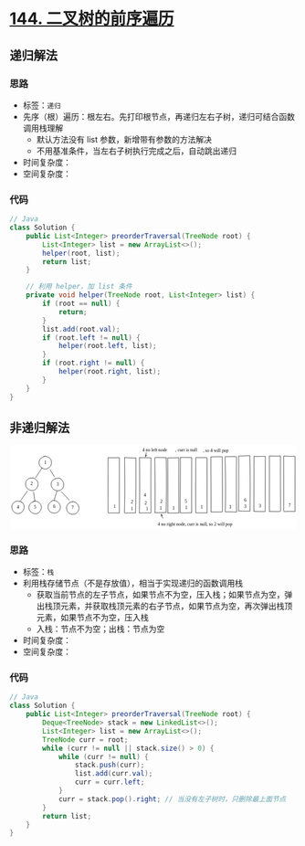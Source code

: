 # [144. 二叉树的前序遍历](https://leetcode-cn.com/problems/binary-tree-preorder-traversal/)

## 递归解法

### 思路

- 标签：`递归`
- 先序（根）遍历：根左右。先打印根节点，再递归左右子树，递归可结合函数调用栈理解
  - 默认方法没有 list 参数，新增带有参数的方法解决
  - 不用基准条件，当左右子树执行完成之后，自动跳出递归
- 时间复杂度：
- 空间复杂度：

### 代码

```Java
// Java
class Solution {
    public List<Integer> preorderTraversal(TreeNode root) {
        List<Integer> list = new ArrayList<>();
        helper(root, list);
        return list;
    }

    // 利用 helper，加 list 条件
    private void helper(TreeNode root, List<Integer> list) {
        if (root == null) {
            return;
        }
        list.add(root.val);
        if (root.left != null) {
            helper(root.left, list);
        }
        if (root.right != null) {
            helper(root.right, list);
        }
    }
}
```

## 非递归解法

<!--[image-20191215085413300](https://deppwang.oss-cn-beijing.aliyuncs.com/blog/2019-12-22-020725.jpg)-->



<svg version="1.1" xmlns="http://www.w3.org/2000/svg" viewBox="0 0 1282.3433498894026 375.3916139240506">
  <!-- svg-source:excalidraw -->
  <defs>
    <style>
      @font-face {
        font-family: "Virgil";
        src: url("https://excalidraw.com/FG_Virgil.woff2");
      }
      @font-face {
        font-family: "Cascadia";
        src: url("https://excalidraw.com/Cascadia.woff2");
      }
    </style>
  </defs>
  <rect x="0" y="0" width="1282.3433498894026" height="375.3916139240506" fill="#ffffff"></rect><g transform="translate(131.625 49.38750988924045) rotate(0 27.65234375 28.146484375)"><path d="M19.826495420055963 0.691490797404704 C25.305190678123154 -1.424215015394886, 33.19488509053586 0.3560074957937549, 38.597542605516225 2.548370152460926 C44.00020012049659 4.740732809128097, 49.53006533419688 8.770440744903581, 52.242440509938135 13.84566673740773 C54.95481568567939 18.920892729911877, 56.110849216701745 26.87874814129374, 54.871793659963785 32.99972610748582 C53.632738103225826 39.1207040736779, 49.49396865108818 46.592516985671566, 44.80810716951039 50.5715345345602 C40.122245687932605 54.550552083448835, 32.69118915833219 57.135630923160186, 26.75662477049706 56.87383140081764 C20.822060382661924 56.6120318784751, 13.654181580019062 53.21319232696511, 9.200720842499575 49.00073740050496 C4.7472601049800875 44.78828247404481, 0.8559247835843967 37.639650229826664, 0.035860345380136494 31.599101842056754 C-0.7842040928241237 25.558553454286844, 0.1458455395208178 17.936182868344922, 4.280334213274013 12.757447073885503 C8.41482288702721 7.578711279426086, 20.794570690468078 2.498076980888838, 24.842792387899312 0.5266870753002522 C28.891014085330546 -1.4447028302883334, 28.780316036683374 0.39826525918009226, 28.56966439786142 0.9291076403539904 M21.083570393248618 0.6533172866061427 C26.670724127230823 -0.8982687763276511, 34.77362469668704 1.7071196780716789, 40.05255357440093 4.25380200062315 C45.33148245211483 6.80048432317462, 50.444158456096346 10.440245212026717, 52.75714365953199 15.933411221914968 C55.070128862967636 21.42657723180322, 55.472530584486464 31.486581405916855, 53.9304647950148 37.21279805995266 C52.388399005543135 42.93901471398846, 48.15518658377488 46.893718779201095, 43.50474892270202 50.290711146129794 C38.854311261629164 53.687703513058494, 32.05161924722608 57.89017779038877, 26.027838828577657 57.59475226152486 C20.004058409929236 57.29932673266095, 11.897483263701389 53.1581220056324, 7.362066410811487 48.51815797294635 C2.8266495579215833 43.878193940260296, -1.0556252425861956 36.046380216217216, -1.1846622887617642 29.75496806540854 C-1.3136993349373327 23.463555914599862, 3.0120447068810994 15.34912430652868, 6.587844133758075 10.769685068094287 C10.163643560635052 6.190245829659893, 17.784616071208454 3.9148964832935205, 20.27013427250009 2.278332634802176 C22.755652473791727 0.6417687863108317, 21.259663692216918 0.9870666633589599, 21.5009533415079 0.9503019771462213" stroke="#000000" stroke-width="1" fill="none"></path></g><g transform="translate(71.078125 145.61993176424045) rotate(0 27.65234375 28.146484375)"><path d="M29.39523648482607 0.6180061990243004 C35.34339071346173 0.44547120645577465, 42.93207293163884 3.491327166331265, 47.293379641899534 7.322119425938006 C51.654686352160226 11.152911685544746, 55.03626069279043 17.551888760926367, 55.563076746390216 23.602759756664746 C56.089892799990004 29.653630752403124, 53.73738895721823 38.28332357280853, 50.45427596349825 43.62734540036827 C47.171162969778266 48.97136722792801, 41.29565495369893 53.97627724284572, 35.864398784070346 55.66689072202318 C30.43314261444176 57.35750420120065, 23.368391634577307 56.06782961887298, 17.86673894572673 53.771026275433044 C12.365086256876154 51.47422293199311, 5.6920381627291565 47.31117941787515, 2.8544826509668937 41.886070661383584 C0.016927139204630848 36.46096190489202, -0.658664469586902 27.376521675642447, 0.8414058751531535 21.220373736483644 C2.3414762198932086 15.064225797324841, 6.797791004028645 8.517724302044858, 11.854904719407227 4.949183026430756 C16.912018434785807 1.380641750816654, 27.41969432249556 0.5005525701361092, 31.18408816742464 -0.19087391720096747 C34.94848201235372 -0.8823004045380441, 34.50822652801076 0.21304691026430278, 34.44126778898171 0.8006241024082961 M20.55347881921376 1.6207028213788277 C25.590001475077344 -0.09064609019002101, 32.060489420984524 0.09504866237796872, 37.37235427233665 2.430851114151796 C42.68421912368878 4.7666535659256235, 49.36503000852483 10.178909093556205, 52.42466792732651 15.635517532021792 C55.48430584612819 21.09212597048738, 57.04319868313169 29.124687093897975, 55.730181785146726 35.17050174494532 C54.41716488716176 41.21631639599266, 49.47587577106881 48.26944997004533, 44.546566539416716 51.91040543830585 C39.617257307764625 55.55136090656637, 32.09681117276262 57.736125355916485, 26.154326395234197 57.01623455450846 C20.21184161770577 56.29634375310043, 13.164112530694641 52.092711760514334, 8.891657874246157 47.59106062985769 C4.619203217797673 43.08940949920104, 1.3716919602402928 36.046284108028104, 0.5195984565432923 30.006327770568593 C-0.33249504715370826 23.966371433109085, 0.547057523025289 16.21830580588463, 3.7790968520641535 11.351322605100645 C7.0111361811030175 6.4843394043166604, 16.99511410689687 2.540711558456726, 19.91183443077648 0.8044285658646864 C22.82855475465609 -0.9318544267273534, 20.946872293857535 0.19450637637384938, 21.2794187953418 0.9336246495484062" stroke="#000000" stroke-width="1" fill="none"></path></g><g transform="translate(186.2265625 146.79180676424045) rotate(0 27.65234375 28.146484375)"><path d="M15.470909994024817 4.075508544054237 C20.21897854202117 1.1169545725287677, 27.977574648195976 0.07359543113295786, 33.50448080968747 1.1508404028264785 C39.03138697117897 2.228085374519999, 44.95620667920007 5.8384409096177885, 48.6323469629738 10.538978374215361 C52.308487246747525 15.239515838812935, 55.55171311826383 23.10408813933735, 55.56132251232982 29.354065190411912 C55.570931906395806 35.604042241486475, 52.79745314019296 43.62745623283797, 48.69000332736972 48.038840680662744 C44.58255351454649 52.45022512848752, 36.76216287671513 55.15350658386154, 30.91662363539043 55.82237187736057 C25.071084394065732 56.49123717085959, 18.680792173255327 55.092850887377814, 13.616767879421529 52.05203244165688 C8.55274358558773 49.01121399593594, 2.586676421430503 43.37351157169443, 0.5324778723876342 37.57746120303495 C-1.5217206766552347 31.781410834375468, -1.4933944149112581 23.062058459810313, 1.2915765851643144 17.275730229699988 C4.0765475852398865 11.489401999589663, 14.069736918147914 5.5156809436564025, 17.24230387284107 2.859491822373002 C20.414870827534227 0.20330270108960136, 20.038189761429955 1.1555390239690382, 20.32697831332325 1.3385955019995848 M29.652053599729964 -1.4357347114385348 C35.515658234643794 -1.5925008473951952, 42.33771114760609 2.960132050158416, 46.55931617183161 7.530758718923202 C50.78092119605713 12.101385387687989, 54.226128645693464 19.892474714947788, 54.98168374508307 25.988025301150184 C55.73723884447267 32.08357588735258, 54.13506626398373 39.19377631228543, 51.09264676816923 44.10406223613759 C48.05022727235473 49.014348159989744, 42.3091404947949 53.72565872315003, 36.72716677019609 55.44974084426313 C31.14519304559728 57.17382296537623, 23.36280839006195 56.81474283376043, 17.600804420576374 54.448554962816175 C11.838800451090798 52.08236709187192, 5.158830439045614 46.850703864660545, 2.155142953282642 41.25261361859761 C-0.8485445324803305 35.65452337253467, -1.7184907769495947 26.80552980600429, -0.4213204940014599 20.860013486438525 C0.875849788946675 14.91449716687276, 5.061981344601906 8.857905054730582, 9.938164650971451 5.5795157012030145 C14.814347957340996 2.301126347675447, 25.759729186072303 1.8253550243174241, 28.835779344215812 1.1896773652731198 C31.91182950235932 0.5539997062288157, 28.130772183380476 1.3276046005785538, 28.394465599832515 1.7654497469371897" stroke="#000000" stroke-width="1" fill="none"></path></g><g transform="translate(10 248.83868176424045) rotate(0 27.65234375 28.146484375)"><path d="M39.291465527272194 3.634540450035818 C44.73655347363741 5.768915695264164, 50.7386778595196 10.233121939163178, 53.15487384761671 15.448677175239784 C55.57106983571383 20.66423241131639, 55.56424005126621 28.80137818467261, 53.78864145585487 34.92787186649545 C52.013042860443534 41.054365548318295, 47.254484936230796 48.736160092185266, 42.50128227514868 52.20763926617683 C37.74807961406657 55.67911844016839, 31.056504096979204 56.56176061644676, 25.269425489362177 55.756746910444825 C19.48234688174515 54.95173320444289, 11.847889630216825 51.5313323121442, 7.778810629446522 47.37755703016522 C3.7097316286762183 43.22378174818624, 1.4583679269629717 36.79547898299966, 0.8549514847403579 30.83409521857093 C0.25153504251774395 24.8727114541422, 0.9849590500354952 16.642294903168082, 4.158311976110838 11.609254443592832 C7.33166490218618 6.576213984017582, 13.5788812589259 2.022106384859841, 19.895069041192414 0.635852461119434 C26.21125682345893 -0.7504014626209727, 37.815748367044705 2.2119706996209008, 42.055438669709915 3.291730901150391 C46.295128972375124 4.371491102679881, 45.645973525172636 6.403666452287265, 45.33321085718367 7.114413670296376 M33.789845330545496 0.9625252478189701 C39.43415659905089 2.166255145639691, 47.29972962987803 6.161348533800313, 50.717974316716365 11.238190079432552 C54.1362190035547 16.31503162506479, 55.16670572903635 25.384195176860846, 54.299313451575514 31.42357452161241 C53.43192117411468 37.46295386636397, 49.582694834400144 43.31218570835939, 45.51362065195133 47.474466147941925 C41.44454646950251 51.63674658752446, 35.466229621218844 55.776040204463314, 29.884868356882606 56.39725715910764 C24.303507092546365 57.018474113751964, 16.972286034800824 54.96990271749924, 12.025453065933888 51.20176787580786 C7.0786200970669535 47.43363303411648, 1.9243253790725146 39.662071917643885, 0.2038705436809991 33.788448108959365 C-1.5165842917105163 27.914824300274848, -1.068637270836554 21.075904782283814, 1.7027240535847952 15.960025023700751 C4.474085378006144 10.844145265117689, 11.167772957101917 5.569730931925822, 16.832038490209094 3.093169557460989 C22.49630402331627 0.6166081829961563, 32.832869678379076 1.2931827087405694, 35.68831725222785 1.1006567769117552 C38.54376482607662 0.908130845082941, 34.38428006962079 1.6568909969662595, 33.96472393330173 1.9380139664881035" stroke="#000000" stroke-width="1" fill="none"></path></g><g transform="translate(86.1875 249.68243176424045) rotate(0 27.65234375 28.146484375)"><path d="M16.835026605139188 3.0311450068695436 C21.786770577976508 0.21922547402496706, 28.32975051923434 -0.9270398505112094, 33.790041448939576 0.4149279313310821 C39.25033237864481 1.7568957131733736, 45.87692571634469 6.028993386050535, 49.596772183370604 11.082951697923292 C53.31661865039652 16.136910009796047, 56.56957422161804 24.6178804552275, 56.10912025109508 30.738677802567622 C55.648666280572115 36.859475149907745, 51.25648592357919 43.440051346399166, 46.834048360232806 47.80773578196403 C42.41161079688642 52.17542021752889, 35.338551897130706 56.5302053165087, 29.57449487101679 56.94478441595679 C23.810437844902875 57.35936351540488, 17.060760874534605 53.99896123327891, 12.249706203549316 50.29521037865256 C7.438651532564028 46.59145952402621, 2.368519140964497 40.411090761428355, 0.7081668451050618 34.7222792881987 C-0.9521854507543732 29.033467814969047, -0.9608183332592901 21.657810128591244, 2.2875924283927063 16.16234153927465 C5.536003190044703 10.666872949958055, 16.03492323017565 4.440155205896319, 20.19863141501704 1.749467752299136 C24.36233959985843 -0.9412197012980479, 26.849111671746382 -0.3706117071720681, 27.269841537441046 0.018216817691545373 M22.237225895571 0.7328385357984111 C27.68668528503787 -0.6378994487744236, 34.671632289410276 -0.000980702917928511, 39.949837218702164 2.64102677958525 C45.22804214799405 5.283034262088428, 51.73519881575017 10.782892539135986, 53.90645547132233 16.58488343081748 C56.0777121268945 22.386874322498976, 54.94276787890888 31.420384058567784, 52.97737715213513 37.45297212967423 C51.011986425361385 43.485560200780675, 47.01290835935137 49.80470719829097, 42.11411111067986 52.78041185745616 C37.215313862008344 55.75611651662135, 29.682209748216994 56.50357240478952, 23.58459366010604 55.30720008466535 C17.486977571995087 54.11082776454117, 9.450996515721988 49.950413243209155, 5.528414582014136 45.602177936711115 C1.605832648306285 41.253942630213075, -0.15366900321418994 34.98546010056606, 0.049102057858934955 29.2177882456771 C0.2518731189320599 23.45011639078814, 3.0239983873187444 15.95246495268994, 6.7450409484528855 10.996146807377354 C10.466083509587026 6.0398286620647665, 19.703307951275082 1.3393655471776995, 22.375357424663783 -0.5201206261984268 C25.047406898052483 -2.379606799574553, 22.85902884047578 -0.6563423164915989, 22.77733778878509 -0.16077023287940406" stroke="#000000" stroke-width="1" fill="none"></path></g><g transform="translate(171.2421875 246.90899426424045) rotate(0 27.65234375 28.146484375)"><path d="M14.825203943908514 2.449404285358103 C19.548947584940834 -0.8663189705128302, 27.035948634684328 -1.621431719184173, 32.63548816214581 -0.10825791710936983 C38.23502768960729 1.4049158849654333, 44.612635731439994 6.765614366330026, 48.42244110867741 11.528447097806922 C52.23224648591483 16.291279829283816, 55.537247707784516 22.681963864378776, 55.49432042557031 28.468738471752005 C55.4513931433561 34.25551307912524, 51.996414047963306 41.59501796615528, 48.16487741539215 46.249094742046296 C44.33334078282099 50.90317151793731, 38.48873237544025 55.45195895541126, 32.505100630143374 56.3931991270981 C26.521468884846502 57.33443929878494, 17.57024445714216 55.16199487120983, 12.263086943610906 51.89653577216734 C6.955929430079654 48.63107667312485, 2.4093176996686845 42.630799585353515, 0.6621555489558588 36.80044453284317 C-1.0850066017569668 30.970089480332827, -0.897330339156619 22.481663519329086, 1.7801140393339523 16.914405457105268 C4.457558417824524 11.34714739488145, 14.228138023276488 5.6172349917429685, 16.726821819899286 3.3968961595002725 C19.22550561652208 1.176557327257576, 16.64124653908379 3.344645541791449, 16.772216819070735 3.592372463649088 M18.52414407077007 0.5828615468452867 C23.78730769663876 -1.5979574340094613, 31.08156135064522 0.06919159772099359, 36.366278586208786 2.1975310563665396 C41.650995821772355 4.3258705150120855, 47.118899687195494 8.16148251785565, 50.232447484151464 13.352898298718562 C53.345995281107434 18.544314079581476, 55.77662083661072 27.23704208198332, 55.04756536794463 33.346025741544025 C54.31850989927854 39.45500940110473, 50.55340583825238 46.39632406018548, 45.85811467215491 50.00680025608281 C41.16282350605744 53.617276451980146, 33.06319460197412 55.06558546396654, 26.875818371359806 55.00888291692801 C20.688442140745497 54.952180369889476, 13.057758392136556 53.24903535293432, 8.733857288469057 49.666584973851634 C4.409956184801557 46.08413459476895, 1.6717975320414968 39.458313168379426, 0.9324117493548059 33.5141806424319 C0.1930259666681149 27.57004811648438, 1.574413732445842 19.25562779235304, 4.297542592348911 14.001789818166484 C7.02067145225198 8.747951843979932, 15.109970944349238 4.12423525459091, 17.271184908773222 1.991152797312587 C19.432398873197208 -0.1419296599657356, 17.07401173128015 0.7688250514284007, 17.26482637889282 1.2032950744965483" stroke="#000000" stroke-width="1" fill="none"></path></g><g transform="translate(253.8125 252.72540051424045) rotate(0 27.65234375 28.146484375)"><path d="M23.881511208906826 -0.3830395077513664 C29.17920363547025 -1.528907316570141, 37.29713982756152 0.48031524737978115, 42.51031633264668 3.988778795461265 C47.72349283773184 7.497242343542748, 53.50108274818804 14.753814991419965, 55.160570239417765 20.667741780737536 C56.82005773064749 26.581668570055108, 55.13507012840431 33.87610441484675, 52.467241280025036 39.472339531366686 C49.79941243164576 45.06857464788662, 44.349379125111355 51.74145397791517, 39.153597149142115 54.245152479857154 C33.957815173172875 56.74885098179914, 26.987564921509012 56.226115460015045, 21.29254942420959 54.4945305430186 C15.597533926910167 52.76294562602215, 8.566438069215302 48.612040338742204, 4.983504165345586 43.85564297787849 C1.4005702614758708 39.09924561701477, -0.5245549953482609 31.68439916663312, -0.20505399900870103 25.956146377836305 C0.11444699733085884 20.22789358903949, 2.4527000560646464 13.896010421474669, 6.900510143382945 9.48612624509759 C11.348320230701244 5.0762420687205125, 23.00582277358143 0.8901215688515496, 26.481806524901092 -0.5031586804261643 C29.957790276220756 -1.8964389297038782, 27.901669912616637 0.6789182148888315, 27.75641265130093 1.1264447494313075 M14.380890066070778 2.0224547050283874 C19.367676026577723 -1.101327445562203, 28.91764127557588 -2.2335087807671696, 34.710135591188106 -0.6180693167332478 C40.50262990680033 0.9973701473006737, 45.683398713991444 6.5203059830320145, 49.135855959744134 11.715091489231916 C52.588313205496824 16.90987699543182, 55.64428930838123 24.671975632208373, 55.424879065704246 30.550643720466162 C55.20546882302726 36.42931180872395, 52.1656217380291 42.898071767128286, 47.81939450368224 46.98710001877866 C43.47316726933538 51.07612827042904, 35.26620120099247 54.238308490627546, 29.347515659623085 55.084813230368425 C23.428830118253696 55.931317970109305, 16.914107201234618 55.16039739214956, 12.30728125546592 52.066128457223954 C7.700455309697223 48.971859522298345, 3.358143937680918 42.574366910254334, 1.7065599850109052 36.51919962081477 C0.054976032340892544 30.464032331375204, 0.05067398419131619 21.54675698870791, 2.397777539445844 15.735124720586569 C4.7448810947003714 9.92349245246523, 13.736230871306125 3.8454271663107042, 15.789181316538071 1.6494060120867253 C17.84213176177002 -0.5466151421372536, 14.519213006839802 1.7650727424690946, 14.715480210837526 2.5589977952426963" stroke="#000000" stroke-width="1" fill="none"></path></g><g transform="translate(157.27734375 65.03399426424045) rotate(0 2 12.5)"><text x="2" y="18" font-family="Virgil" font-size="20px" fill="#000000" text-anchor="middle" style="white-space: pre;" direction="ltr">1</text></g><g transform="translate(90.94140625 160.11407238924045) rotate(0 7.5 12.5)"><text x="7.5" y="18" font-family="Virgil" font-size="20px" fill="#000000" text-anchor="middle" style="white-space: pre;" direction="ltr">2</text></g><g transform="translate(207.11328125 162.67266613924045) rotate(0 7 12.5)"><text x="7" y="18" font-family="Virgil" font-size="20px" fill="#000000" text-anchor="middle" style="white-space: pre;" direction="ltr">3</text></g><g transform="translate(31.65234375 264.48516613924045) rotate(0 6 12.5)"><text x="6" y="18" font-family="Virgil" font-size="20px" fill="#000000" text-anchor="middle" style="white-space: pre;" direction="ltr">4</text></g><g transform="translate(106.83984375 265.32891613924045) rotate(0 7 12.5)"><text x="7" y="18" font-family="Virgil" font-size="20px" fill="#000000" text-anchor="middle" style="white-space: pre;" direction="ltr">5</text></g><g transform="translate(193.89453125 262.55547863924045) rotate(0 5 12.5)"><text x="5" y="18" font-family="Virgil" font-size="20px" fill="#000000" text-anchor="middle" style="white-space: pre;" direction="ltr">6</text></g><g transform="translate(276.84765625 266.31719738924045) rotate(0 4 12.5)"><text x="4" y="18" font-family="Virgil" font-size="20px" fill="#000000" text-anchor="middle" style="white-space: pre;" direction="ltr">7</text></g><g><g transform="translate(146.015625 100.66485363924045) rotate(0 -15.65315196197946 22.241715910816566)"><path d="M-0.8817307032644748 -0.42277727946639054 C-6.43687223965923 6.893765242646138, -27.186089932670196 37.221089243640506, -32.162525872141124 44.835500875860454 M0.8562219481822102 -1.6903392965253443 C-4.408849168006952 5.715456969772156, -24.479700938149666 38.12424374414918, -29.808651324892416 46.17377111815848" stroke="#000000" stroke-width="1" fill="none"></path></g></g><g><g transform="translate(181.0625 108.61016613924045) rotate(0 9.159394510569996 17.089005320454007)"><path d="M-0.19250569716095933 0.3574923433363437 C3.062207909673452 6.003242222219705, 16.59511098489165 27.8285235799849, 20.071498938649892 33.116673818975684 M-1.7527099175099283 -0.5004281217511743 C1.3413300909753887 5.420055847996846, 15.687040617382152 29.113813528949393, 19.39272869906388 34.678438762659205" stroke="#000000" stroke-width="1" fill="none"></path></g></g><g><g transform="translate(79.84375 203.62579113924045) rotate(0 -15.190113657084282 21.55932761051693)"><path d="M0.561330433934927 -0.018623527139425278 C-4.509245621909698 7.219037921975056, -24.994979377339284 35.622742080440126, -30.53096604719758 42.62465447559953 M-0.603109817588702 -1.0740048242267222 C-5.732724435313916 6.443236086998756, -25.985786638145022 36.84545572651861, -30.941557748103513 44.19266004526057" stroke="#000000" stroke-width="1" fill="none"></path></g></g><g><g transform="translate(107.3203125 207.79375988924045) rotate(0 2.4029071130184434 21.952455638390973)"><path d="M0.1549413643777371 0.774599877744913 C1.1717740101118883 7.964309819291035, 5.376927960167328 36.794903778781496, 6.028667374700308 43.76925040856004 M-1.2228531486634164 0.13566086822189383 C-0.2605269183559963 6.946191746030624, 4.374584942177559 34.85508239461419, 5.663738689040765 42.13666493677534" stroke="#000000" stroke-width="1" fill="none"></path></g></g><g><g transform="translate(210.87109375 203.94219738924045) rotate(0 -6.66742193326354 21.183108192258487)"><path d="M0.7414417661726473 -1.0645050801336764 C-1.478573227177064 6.100084269295136, -11.735438577582439 34.986088184763986, -14.076285632699728 42.266223951429126 M-0.3284400359261781 0.9910258074570448 C-2.0937224708466475 8.360943094786878, -9.458854106015837 36.30511517623749, -11.74481074099429 43.4307214646507" stroke="#000000" stroke-width="1" fill="none"></path></g></g><g><g transform="translate(229.7421875 207.70391613924045) rotate(0 18.560144867780593 18.368997492576028)"><path d="M0.9816028319299221 -0.24969991073012354 C7.13955511674285 6.057618419080972, 31.008057709783312 30.516599575430153, 37.08248414620757 36.94769033566117 M0.037805589353665736 -1.426396309202537 C5.985309972381219 5.110254938835277, 29.79691132596694 31.859506375128404, 35.89063348433934 38.16439129435457" stroke="#000000" stroke-width="1" fill="none"></path></g></g><g transform="translate(761.1650574786879 55.430193062193155) rotate(0 24.974609375 123.1953125)"><path d="M-1.7216312624514103 -0.8626697920262814 C15.705109485549475 -1.5353269632960291, 35.87821482705622 -0.37746823393354134, 49.548877861350775 -0.855035986751318 M0.38472344167530537 0.9852531086653471 C10.53594445165145 -1.2542710840472866, 22.08073731526529 0.08097363116648915, 50.86133201606572 0.619466258212924 M50.54458844185475 -1.0137164294991041 C49.97942223776304 80.32350650451932, 49.99275245968931 159.04759837231518, 51.525424913963654 246.1753388396348 M50.69379735468795 -0.0293151703248975 C50.45920036979962 67.72639349336261, 51.051769476579466 136.58006784479912, 49.22062081704678 246.1771458151741 M50.55462982878089 246.1888088323176 C35.1515077405762 244.87582317028276, 23.354857667752366 247.74842646751634, -1.3016386963427067 246.98911384120584 M50.931821243837476 245.59560502879322 C30.422490162468602 245.84988073328546, 11.800505348799923 246.44353685596994, 0.4613816309720278 245.7433336507529 M-1.5545399625470038 246.04418459358502 C0.0726507846901576 156.07973072255336, 1.330381137201761 67.7208385298747, 0.8779282472651807 -1.1684498374607 M0.6373646052127576 247.14880968752476 C-1.1130134508026717 192.38156983361216, -0.5911816336231204 138.49086701946499, 0.45266994728142573 -0.4010969907982343" stroke="#000000" stroke-width="1" fill="none"></path></g><g transform="translate(439.1209741709183 56.33577200658732) rotate(0 24.974609375 123.1953125)"><path d="M0.788119699805975 -0.67397066578269 C13.784734349659267 0.16404370623793513, 30.15332394458092 1.556601684868001, 50.223244454711676 -0.5052078627049923 M0.8816780615597963 -0.5182904470711946 C17.361921912668187 -0.5906508248046884, 36.17195587913302 -0.8654620330528269, 49.189156310632825 -0.9740106929093599 M51.15265471984169 -1.2022027215588869 C49.486252360523686 63.5813890097902, 47.36401059775859 126.15463892982015, 49.515464594395084 246.7342840701584 M49.648429355609274 0.36951867766708946 C51.81068818926617 86.75965078707848, 51.904498367130294 173.85434870737922, 50.56888991253195 246.97944832995 M50.464229729026556 246.4855935908854 C31.976559425603043 245.21174127169266, 12.166283989122888 244.49311608381882, 1.8636412881314754 246.21924439445138 M49.367218093946576 246.63695664517581 C37.420512614488686 245.4228676577079, 22.762215414449745 245.34091609911798, -0.6635871957987547 246.37309659831226 M-0.4028374826782184 245.18040996471984 C-0.8885413391937866 174.7027933828694, -1.0708660480474301 104.94170998930463, -0.3528078395057196 -1.5300214055909582 M0.24219534485799848 245.89880661544478 C-0.4264887240597098 194.22576501830224, 0.028093869594281617 141.47089729600393, -0.26475237030772797 -0.8149166368375456" stroke="#000000" stroke-width="1" fill="none"></path></g><g transform="translate(648.3931462517751 54.87902229720993) rotate(0 24.974609375 123.1953125)"><path d="M0.10783925279974937 1.5085718967020512 C13.57557591889854 -0.5341818855641032, 27.71435979569069 1.571945734179244, 51.946810748428106 1.7633561231195927 M0.6517709065228701 -0.3665712345391512 C11.635882893953386 -0.9281772766522045, 24.321733238927848 -0.9233597312382336, 50.02679600007832 0.7314385306090117 M49.32849991820394 1.4887404223533673 C51.36527046146154 56.257355311167565, 52.649257807987865 113.06525084914693, 48.59734083972336 245.78904621121853 M50.379514883438816 0.5547746251333623 C51.397959761509654 85.57340597739552, 51.30807767874854 170.51663202540496, 49.90375421339299 246.60246191830805 M48.56930389627814 244.52072099223733 C36.59091406710577 245.93171700636702, 18.792116370501752 246.72207161585646, -1.5058557726442814 245.22662368789315 M49.169316248968244 245.71699769608676 C33.07045860620783 246.07755918599003, 17.40539498505386 246.4048750529372, -0.24926446191966534 246.14578367583454 M-0.442947692781836 247.18410837799425 C-0.0317325400085578 189.06689512040336, -1.1062552816514792 134.7204240759379, -1.2763919945103746 0.48439068971599697 M-0.07389210840133326 246.5555210592427 C1.0373597510532746 186.3888950813629, 1.9439159987014687 127.52896016303882, -0.6870508863647253 -0.31695234915561354" stroke="#000000" stroke-width="1" fill="none"></path></g><g transform="translate(1222.3941311394026 49.06558315573045) rotate(0 24.974609375 123.1953125)"><path d="M0.27402570471167564 -0.5052078627049923 C16.38576522090807 1.224159818695989, 32.54660370561032 1.3865961847772268, 48.91263785585761 -0.7963411472737789 M-0.7600624393671751 -0.9740106929093599 C14.056274034715171 -0.7860936796808529, 29.130440174935213 0.9145379984235478, 49.21852977760136 0.912613345310092 M49.515464594395084 0.34365907015839575 C50.0347554363439 93.8509561595297, 47.83264433514585 184.62461679602075, 50.688256105334176 247.06359691114938 M50.56888991253195 0.588823329950017 C51.53921716230157 77.75516581316315, 50.963963545923725 154.62723508360645, 49.98828171069114 246.48475699720544 M51.812860038131475 246.21924439445138 C37.12651656839662 246.54259778231463, 24.22437948904262 244.75962246626696, 0.49266329035162926 247.74031356349587 M49.285631554201245 246.37309659831226 C37.806349379262976 246.36394088966807, 25.641171284524898 245.80931210024318, -0.7355587910860777 246.23222048394382 M-0.3528078395057196 244.86060359440904 C-0.8816397868145183 180.87621231344917, -0.7307012001762518 116.01175826871581, -0.9836367691104205 -1.0569494041106493 M-0.26475237030772797 245.57570836316245 C0.8238671050561887 160.6803974011275, -0.5049876586490027 75.62929399982356, 0.03982994688014939 -0.7245825608089262" stroke="#000000" stroke-width="1" fill="none"></path></g><g transform="translate(1089.5816311394017 49.44781104688701) rotate(0 24.974609375 123.1953125)"><path d="M1.1112593673169613 1.6009197570383549 C20.749957006851766 1.8895298133619507, 36.46814912270493 -0.6701674570314208, 49.765698697417974 1.3035418130457401 M-0.47015742771327496 -0.969193147495389 C13.23134819693296 1.2179492622586987, 25.57685292131064 1.399124076959779, 50.7080102134496 -0.377267824485898 M50.79945194092141 1.2378583671286014 C48.062976052244146 95.61012252332384, 50.15389131785496 193.09637453535996, 50.16894624191112 247.25121726687763 M50.479007829770836 0.5474667305139399 C51.43056586370024 90.7449909856557, 51.515093360998385 181.16044013190074, 49.475668928247536 245.8230314494849 M49.23600831255317 247.00959900394082 C38.128609568617684 245.18382205111288, 29.81237522287556 247.6975119267156, -1.1833514906466007 244.8308199979365 M49.83574088104069 246.70041246525943 C38.07990441899383 246.13702837613215, 25.973560220740907 246.22346518424143, -0.34439454786479473 246.12140501849353 M-1.427330581148641 246.30784102394927 C-0.8417492741068049 161.07508095940682, -0.5489940487068508 73.73380613527097, 0.7549037998432433 -0.1477842168026665 M0.6418038773404661 245.9025867266379 C-0.03472586646120002 167.21770950513863, 0.6921549667836747 87.95411614777956, -0.5328754826756575 0.19109798833668035" stroke="#000000" stroke-width="1" fill="none"></path></g><g transform="translate(1021.6367969557284 47.70992839382569) rotate(0 24.974609375 123.1953125)"><path d="M1.9975919984281063 1.7633561231195927 C12.68644782843403 -1.1961646030013071, 27.262537392570813 0.9037183573182119, 49.2160762809217 -1.5201248787343502 M0.0775772500783205 0.7314385306090117 C9.388969336104493 1.396717750662574, 20.99810808045586 0.10683658086658399, 50.85406299121678 -0.2636322248727083 M48.59734083972336 -0.6015787887814561 C51.735703541868524 79.73659848895058, 51.21639367844547 158.98784542248, 51.058768000266724 247.62996732506392 M49.90375421339299 0.21183691830805643 C51.29363233552025 91.6470734074926, 50.781019553076646 182.53828927005924, 49.18008038466837 247.15718735184663 M48.44336297735572 245.22662368789315 C35.885132783154404 247.8948999031129, 19.65236874495895 244.9854063375535, -1.3472546078264713 245.0634506084025 M49.699954288080335 246.14578367583454 C34.316447330937805 246.38695690262634, 19.810398946182975 246.27614143717605, 0.48227270133793354 246.17619128338993 M-1.2763919945103746 246.875015689716 C0.774767600743714 194.32920198985505, 2.513308169697378 144.2338935711287, 0.3297921184854133 -0.5295047406154559 M-0.6870508863647253 246.07367265084437 C-1.5415146377732583 196.15629352673102, -2.114220067329065 147.56222516341657, -0.7072964876027179 -0.28404348329495055" stroke="#000000" stroke-width="1" fill="none"></path></g><g transform="translate(961.7276770577698 51.53815968634285) rotate(0 24.974609375 123.1953125)"><path d="M-1.0365808941423893 -0.7963411472737789 C18.799480129693258 0.8631505094064778, 37.232857895472264 -1.9605161823736126, 48.00119736418128 -0.9403148554265499 M-0.7306889723986387 0.912613345310092 C10.902513034924779 -0.742615656161579, 21.19228738416714 -0.6289800565483893, 50.158091919496655 0.5167647730559111 M50.688256105334176 0.6729719111493839 C48.503496025727344 93.31522931080369, 49.393317784082946 186.14861641291603, 51.126865409900034 247.45020315954167 M49.98828171069114 0.09413199720542867 C49.36364857234818 89.74668292731619, 49.06806002876902 181.39511530750923, 49.87872561331812 246.09726367892787 M50.44188204035163 247.74031356349587 C32.23523823818323 244.54011521711791, 15.540706099833187 244.77274582758392, -0.03505680337548256 246.16366926208138 M49.21365995891392 246.23222048394382 C33.07269439031006 245.99910868989573, 17.367231827687647 246.05389495479213, -0.9299344848841429 245.52310515753925 M-0.9836367691104205 245.33367559588936 C2.3273589062052817 173.56537813366276, 1.902247224847452 100.5061949603154, -1.6298332736750911 1.2836077546809321 M0.03982994688014939 245.66604243919107 C1.159953490306429 187.2816921973717, 0.9855324853793688 127.50651993477513, -0.7763113680570529 0.03159241800078628" stroke="#000000" stroke-width="1" fill="none"></path></g><g transform="translate(898.0165801189939 52.054422441444785) rotate(0 24.974609375 123.1953125)"><path d="M-0.18352005258202553 1.3035418130457401 C18.655536192314322 -1.3212417879103304, 36.82933593696653 -0.7414317646025301, 48.01083245500922 0.155154500156641 M0.7587914634495974 -0.377267824485898 C19.54308818297359 -0.719475461063339, 37.48536105301028 0.060921536865280346, 50.70157893188298 -0.8216603267937899 M50.16894624191112 0.8605922668776339 C51.9692273796624 66.14763451048886, 52.03732478929571 130.87616253039158, 51.04415221102788 246.299695926786 M49.475668928247536 -0.5675935505151195 C49.276327857658785 81.02844370205737, 49.97497308630853 160.2304013793494, 50.203818265053954 245.7712287943185 M48.7658672593534 244.8308199979365 C36.52424632535913 245.40053005491464, 25.758726312995712 246.50074870859353, 0.6195749305188656 245.89209607616067 M49.604824202135205 246.12140501849353 C36.66968911231597 246.09706946515516, 21.495679587071933 245.44398333930448, -0.05031542293727398 245.61484439484775 M0.7549037998432433 246.24284078319732 C1.5415865100558992 164.68997850370758, -0.41803888210460527 85.33194924332702, -0.9760765467241767 -1.3741017727294507 M-0.5328754826756575 246.58172298833668 C-0.8054337426578859 181.68238341892575, -0.8744486231122209 117.57382122244216, -0.1956876715457578 -0.3710732227751174" stroke="#000000" stroke-width="1" fill="none"></path></g><g transform="translate(830.278378588381 56.008716659131835) rotate(0 24.974609375 123.1953125)"><path d="M-0.7331424690783024 -1.5201248787343502 C11.047913330941084 -1.2658693312745162, 24.05348313852883 -0.17039997569132537, 51.41209581121802 -1.4613779447972775 M0.9048442412167788 -0.2636322248727083 C19.752071156402963 0.7052071039817384, 39.83875615569559 -0.6332179958679626, 49.583584086969495 0.4491808544844389 M51.058768000266724 1.239342325063908 C51.39755938020836 85.05480300104242, 51.3148461813362 167.8995206097875, 50.37289258661611 246.46875092138228 M49.18008038466837 0.7665623518466226 C48.711943247815846 76.4431586567013, 49.03703589955168 152.85364374986534, 49.470435848460085 246.59326975407663 M48.60196414217353 245.0634506084025 C31.55860185650308 245.77411405580432, 13.857673500275993 245.5025408698836, -0.4896826483309269 244.91950741782784 M50.43149145133793 246.17619128338993 C34.82573682246366 245.3886318800579, 21.51180844175833 245.4803711173664, 0.29440869577229023 245.79277862422168 M0.3297921184854133 245.86112025938453 C-2.5598393689663492 189.58530700859475, -1.9060826420154346 128.8386717350982, -0.6339046983112271 0.07965989376029878 M-0.7072964876027179 246.10658151670506 C0.5366438641792665 194.20688696092168, 1.1172675606905615 141.58889086306664, 0.30787690980737276 -0.47050620080965805" stroke="#000000" stroke-width="1" fill="none"></path></g><g transform="translate(579.8091916454082 56.04423820556701) rotate(0 24.974609375 123.1953125)"><path d="M-1.9480213858187199 -0.9403148554265499 C16.30192408848889 0.5347997506327374, 37.94349782817736 -1.0817326943211811, 51.774445440620184 1.5175829268991947 M0.20887316949665546 0.5167647730559111 C13.852702497624705 -0.6899780900966288, 25.83504996845295 0.5808630911816, 50.35824556834996 0.13354857079684734 M51.126865409900034 1.0595781595416716 C52.411064877235376 86.71398948615015, 51.73980525282361 173.68796304011062, 50.13748274441086 245.4435253564951 M49.87872561331812 -0.2933613210721229 C48.30873343959856 56.29788713155291, 47.57535102300469 114.03721142854543, 50.50437947008214 245.90388288524423 M49.91416194662452 246.16366926208138 C39.4795801182896 245.56063945613417, 27.281108977210533 244.58805079780134, -0.31680903211236 245.7018359042704 M49.01928426511586 245.52310515753925 C36.258870476876474 245.50773642866443, 22.963561745399783 245.68567065803836, -0.6424051951617002 246.8494493495673 M-1.6298332736750911 247.67423275468093 C-1.3823649776926519 173.3124665143757, -1.0401931292797024 103.06217146797064, -1.4491651216178525 -1.065750965351315 M-0.7763113680570529 246.4222174180008 C1.5470245648616265 166.3788188203173, 2.050589146214757 86.63865288537515, -0.08068593300377995 -0.36506903796219536" stroke="#000000" stroke-width="1" fill="none"></path></g><g transform="translate(512.4279735331634 56.029729276995624) rotate(0 24.974609375 123.1953125)"><path d="M-1.938386294990778 0.155154500156641 C12.65119018145706 -1.2265379827594005, 24.20185293109826 1.7524228889370717, 49.194683101028204 1.8096884824335575 M0.7523601818829775 -0.8216603267937899 C13.302308594997886 0.19106088756780082, 27.74491333440674 -0.12457139611979073, 50.472279684618115 0.6743749510496855 M51.04415221102788 -0.09092907321400807 C51.82369806942577 92.55498585936597, 51.58828822722052 184.00662023246247, 48.81403164896976 244.85234826933674 M50.203818265053954 -0.619396205681497 C49.296747368407495 97.07901934200258, 50.33069099002955 193.26600706109616, 49.30763187466159 245.83646542686287 M50.568793680518866 245.89209607616067 C37.789336676934184 244.86282610882853, 26.292010868417854 245.6451545952711, -0.5384399630129337 247.35517040267587 M49.898903327062726 245.61484439484775 C36.3299414826055 245.3594592404113, 21.479441628504716 246.4161299657569, -0.08982203714549541 246.59106994979084 M-0.9760765467241767 245.01652322727054 C1.3739734964217816 180.482653531267, 0.5587130731151562 113.34961130966214, 0.3821959766733607 -1.4145929752054358 M-0.1956876715457578 246.01955177722488 C2.2206353415091957 180.51027249376517, 1.832072498698043 115.20586335118747, 0.563044614366716 0.012369808251172572" stroke="#000000" stroke-width="1" fill="none"></path></g><g transform="translate(540.810546875 272.03985363924045) rotate(0 2 12.5)"><text x="0" y="18" font-family="Virgil" font-size="20px" fill="#000000" text-anchor="start" style="white-space: pre;" direction="ltr">1</text></g><g transform="translate(463.24545599489795 260.994094710669) rotate(0 2 12.5)"><text x="0" y="18" font-family="Virgil" font-size="20px" fill="#000000" text-anchor="start" style="white-space: pre;" direction="ltr">1</text></g><g transform="translate(540.7964764030612 240.58593144536286) rotate(0 7.5 12.5)"><text x="0" y="18" font-family="Virgil" font-size="20px" fill="#000000" text-anchor="start" style="white-space: pre;" direction="ltr">2</text></g><g transform="translate(608.1434151785714 271.1981763433221) rotate(0 2 12.5)"><text x="0" y="18" font-family="Virgil" font-size="20px" fill="#000000" text-anchor="start" style="white-space: pre;" direction="ltr">1</text></g><g transform="translate(602.0209661989795 246.70838042495473) rotate(0 7.5 12.5)"><text x="0" y="18" font-family="Virgil" font-size="20px" fill="#000000" text-anchor="start" style="white-space: pre;" direction="ltr">2</text></g><g transform="translate(598.2996651785714 211.5926278739343) rotate(0 6 12.5)"><text x="0" y="18" font-family="Virgil" font-size="20px" fill="#000000" text-anchor="start" style="white-space: pre;" direction="ltr">4</text></g><g transform="translate(783.3091104123612 266.3092587509686) rotate(0 2 12.5)"><text x="0" y="18" font-family="Virgil" font-size="20px" fill="#000000" text-anchor="start" style="white-space: pre;" direction="ltr">1</text></g><g transform="translate(780.9716168706407 239.37116943296297) rotate(0 7 12.5)"><text x="0" y="18" font-family="Virgil" font-size="20px" fill="#000000" text-anchor="start" style="white-space: pre;" direction="ltr">5</text></g><g transform="translate(851.9668215981008 265.1062104430379) rotate(0 2 12.5)"><text x="0" y="18" font-family="Virgil" font-size="20px" fill="#000000" text-anchor="start" style="white-space: pre;" direction="ltr">1</text></g><g transform="translate(978.2119429061179 264.5747626582278) rotate(0 7 12.5)"><text x="0" y="18" font-family="Virgil" font-size="20px" fill="#000000" text-anchor="start" style="white-space: pre;" direction="ltr">3</text></g><g transform="translate(1045.6377076740507 261.3087420886074) rotate(0 7 12.5)"><text x="0" y="18" font-family="Virgil" font-size="20px" fill="#000000" text-anchor="start" style="white-space: pre;" direction="ltr">3</text></g><g transform="translate(1045.6377076740507 234.72646360759478) rotate(0 5 12.5)"><text x="0" y="18" font-family="Virgil" font-size="20px" fill="#000000" text-anchor="start" style="white-space: pre;" direction="ltr">6</text></g><g transform="translate(1111.4604924841767 260.0429193037973) rotate(0 7 12.5)"><text x="0" y="18" font-family="Virgil" font-size="20px" fill="#000000" text-anchor="start" style="white-space: pre;" direction="ltr">3</text></g><g transform="translate(1243.82454839135 257.10983649789017) rotate(0 4 12.5)"><text x="0" y="18" font-family="Virgil" font-size="20px" fill="#000000" text-anchor="start" style="white-space: pre;" direction="ltr">7</text></g><g transform="translate(669.3768295094944 269.27946993670884) rotate(0 2 12.5)"><text x="0" y="18" font-family="Virgil" font-size="20px" fill="#000000" text-anchor="start" style="white-space: pre;" direction="ltr">1</text></g><g transform="translate(671.9084750791146 240.1655458860759) rotate(0 7.5 12.5)"><text x="0" y="18" font-family="Virgil" font-size="20px" fill="#000000" text-anchor="start" style="white-space: pre;" direction="ltr">2</text></g><g transform="translate(591.9187598892403 10) rotate(0 70.50000000000006 12.5)"><text x="0" y="18" font-family="Virgil" font-size="20px" fill="#000000" text-anchor="start" style="white-space: pre;" direction="ltr">4 no left node</text></g><g transform="translate(739.1551127373418 11.184071729957793) rotate(0 59.5 12.5)"><text x="0" y="18" font-family="Virgil" font-size="20px" fill="#000000" text-anchor="start" style="white-space: pre;" direction="ltr">, curr is null</text></g><g transform="translate(705.0424495648733 56.1883900316455) rotate(0 24.974609375 123.1953125)"><path d="M-1.1339263580739498 0.240769412368536 C10.717585160191085 1.6538931996883912, 26.61454116698151 0.539729920155005, 49.713532123714685 -0.8291374184191227 M0.45601494424045086 0.29737343080341816 C17.26503583081867 -0.8846251378705347, 34.34268579149357 0.9610259522745764, 50.21136189810932 -0.08809761516749859 M50.64346131329398 0.3080445639194941 C47.56322755790307 60.550115861641714, 48.21069835201383 120.60974388686083, 49.56751502331714 245.2418138667095 M49.3406426296262 0.25738762409966504 C50.477398212145424 57.381665572872464, 49.84616460685872 116.0497822781889, 49.795642010302736 246.81058059837588 M48.233371052891016 244.70643785223365 C33.97484072295119 245.13122750832736, 20.40555370966176 247.60126985623538, -0.9763527773320675 244.8657104037702 M50.69416303746402 245.59632517583668 C38.19590125311297 247.1804772748876, 26.314291003796097 247.08992154740577, -0.637438403442502 246.6014524269849 M1.1969471414014323 247.86382543853816 C0.7248432887110863 152.84247548257738, 0.5712733539813484 55.42198566654486, -0.10338394432540925 1.394468193170212 M-0.6606065373895468 245.81587713168943 C-0.04404772262025136 174.95709754984753, 0.726689010216678 102.31751352781846, 0.08307542203776044 0.5370793222340096" stroke="#000000" stroke-width="1" fill="none"></path></g><g transform="translate(726.0261328225927 270.5888376711442) rotate(0 2 12.5)"><text x="0" y="18" font-family="Virgil" font-size="20px" fill="#000000" text-anchor="start" style="white-space: pre;" direction="ltr">1</text></g><g><g transform="translate(608.4786227584387 31.827795358649723) rotate(0 -0.2702334214416169 9.822782581392786)"><path d="M-0.46943819895386696 0.5486982978880406 C-0.4869033740071245 3.617322965466144, -0.8221336087126475 15.439022148664604, -0.9805465071545769 18.42009112166263 M1.4849680172558872 -0.20883904105983686 C1.3699696743039746 3.046237990545767, -1.3590859331570755 16.543368891676455, -2.025434860139139 19.854404203845412" stroke="#000000" stroke-width="1" fill="none"></path></g><g transform="translate(608.4786227584387 31.827795358649723) rotate(0 -0.2702334214416169 9.822782581392786)"><path d="M-3.0162429398658706 10.502792724724268 C-3.272451450584093 12.2577042076422, -2.9391432351611546 14.565104933050335, -2.0015617290160304 20.68348138951647 M-3.5379533673134897 10.20570491982051 C-2.722201617375304 12.948222151599666, -2.599090670759525 14.70469009272342, -1.9686118512634645 19.905390722995705" stroke="#000000" stroke-width="1" fill="none"></path></g><g transform="translate(608.4786227584387 31.827795358649723) rotate(0 -0.2702334214416169 9.822782581392786)"><path d="M3.234271341292364 11.746436642234348 C1.5589822464915746 13.194563694103499, 0.4732963433795111 15.219631906518538, -2.0015617290160304 20.68348138951647 M2.7125609138447446 11.449348837330591 C2.1001430562537795 13.876366365344804, 0.7942902267914543 15.348518164064279, -1.9686118512634645 19.905390722995705" stroke="#000000" stroke-width="1" fill="none"></path></g></g><g transform="translate(660.4444059862869 340.3916139240506) rotate(0 205.5 12.5)"><text x="0" y="18" font-family="Virgil" font-size="20px" fill="#000000" text-anchor="start" style="white-space: pre;" direction="ltr">4 no right node, curr is null, so 2 will pop</text></g><g><g transform="translate(684.1967794040083 325.5156909282699) rotate(0 -4.176858544381503 -8.448716722637528)"><path d="M0.15813068524003038 1.1263072215020655 C-1.2668138369697772 -1.5206979969917278, -6.4156018926592875 -13.26882870086955, -7.971144101636673 -16.396771877127016 M-1.2179894343484192 0.6720145674515514 C-2.7836857120938294 -2.252982110113878, -7.020584718074496 -15.164794318420086, -8.51184777400289 -18.02374066677714" stroke="#000000" stroke-width="1" fill="none"></path></g><g transform="translate(684.1967794040083 325.5156909282699) rotate(0 -4.176858544381503 -8.448716722637528)"><path d="M-1.0769310188161634 -10.202252197763283 C-3.4651302226951075 -13.672860062855651, -6.743838976796579 -16.436055392001713, -8.71438612961368 -17.727374610648308 M-2.012634281230366 -10.746081801059745 C-3.4450048986052466 -13.15903423484937, -5.664957210785481 -15.022690922889424, -8.612933496572218 -17.759881472850868" stroke="#000000" stroke-width="1" fill="none"></path></g><g transform="translate(684.1967794040083 325.5156909282699) rotate(0 -4.176858544381503 -8.448716722637528)"><path d="M-7.227086684090315 -7.6920399849195356 C-7.462971062888193 -12.044833881561496, -8.600132559038864 -15.682110839509795, -8.71438612961368 -17.727374610648308 M-8.162789946504518 -8.235869588215998 C-7.985141028872359 -11.327657690064196, -8.578824980501986 -13.855082731654297, -8.612933496572218 -17.759881472850868" stroke="#000000" stroke-width="1" fill="none"></path></g></g><g transform="translate(862.3815104166667 12.089332805907134) rotate(0 68.5 12.5)"><text x="0" y="18" font-family="Virgil" font-size="20px" fill="#000000" text-anchor="start" style="white-space: pre;" direction="ltr">, so 4 will pop</text></g><g transform="translate(1158.1464843750002 48.99297863924045) rotate(0 24.974609375 123.1953125)"><path d="M-1.3943859692662954 -0.4051224533468485 C17.1248374626015 0.9589874853487345, 35.414166256407775 1.2645292987223002, 48.5906924251467 -1.4242269936949015 M-0.775392827577889 -0.9871800122782588 C12.667547997433212 -1.4073936166878775, 25.803423812373513 0.26886408304013454, 50.72022477071732 -0.7683739541098475 M48.50120484163986 -1.4357430272669154 C50.132807842112136 70.99128972260755, 50.768556280562045 140.56797310064653, 50.46564000507423 244.97220888800288 M50.56831961380841 -0.6152629540620191 C48.33671906113076 62.06597981797562, 48.07982911904364 122.03535948346054, 50.06830990703805 246.36092390864297 M48.21192213334143 245.34564227424562 C40.51894129447428 247.5334318758929, 26.783687887858104 246.73161666411997, -1.4493732210248709 247.6958729084581 M48.992424610070884 246.98069648165256 C30.254588845701434 247.12103010631716, 12.665681723604933 245.2993000588528, 0.05558333080261946 245.45358617324382 M0.5728144515406105 245.801644041811 C0.15189386879493155 166.08021686987314, 1.3152519203334239 89.6251933316899, -0.7162043969555609 -0.8543803918815432 M0.061902265111871545 246.60967831515143 C-1.0430795066894407 183.4385872696405, 0.01758278638389399 119.1479611705252, 0.5083415513350877 0.1476552710191108" stroke="#000000" stroke-width="1" fill="none"></path></g></svg>

### 思路

- 标签：`栈`
- 利用栈存储节点（不是存放值），相当于实现递归的函数调用栈
  - 获取当前节点的左子节点，如果节点不为空，压入栈；如果节点为空，弹出栈顶元素，并获取栈顶元素的右子节点，如果节点为空，再次弹出栈顶元素，如果节点不为空，压入栈
  - 入栈：节点不为空；出栈：节点为空
- 时间复杂度：
- 空间复杂度：

### 代码

```Java
// Java
class Solution {
    public List<Integer> preorderTraversal(TreeNode root) {
        Deque<TreeNode> stack = new LinkedList<>();
        List<Integer> list = new ArrayList<>();
        TreeNode curr = root;
        while (curr != null || stack.size() > 0) {
            while (curr != null) {
                stack.push(curr);
                list.add(curr.val);
                curr = curr.left;
            }
            curr = stack.pop().right; // 当没有左子树时，只删除最上面节点
        }
        return list;
    }
}
```

